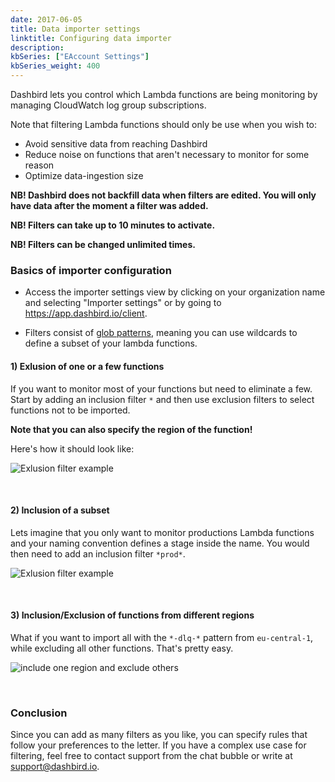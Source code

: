 ```yaml
---
date: 2017-06-05
title: Data importer settings
linktitle: Configuring data importer
description: 
kbSeries: ["EAccount Settings"]
kbSeries_weight: 400
---
```


Dashbird lets you control which Lambda functions are being monitoring by managing CloudWatch log group subscriptions. 

Note that filtering Lambda functions should only be use when you wish to:

  * Avoid sensitive data from reaching Dashbird
  * Reduce noise on functions that aren't necessary to monitor for some reason
  * Optimize data-ingestion size

**NB! Dashbird does not backfill data when filters are edited. You will only have data after the moment a filter was added.**

**NB! Filters can take up to 10 minutes to activate.**

**NB! Filters can be changed unlimited times.**

### Basics of importer configuration

 * Access the importer settings view by clicking on your organization name and selecting "Importer settings" or by going to <a href='https://app.dashbird.io/client' target='_blank'>https://app.dashbird.io/client</a>.

 * Filters consist of <a href='https://en.wikipedia.org/wiki/Glob_(programming)' target='_blank'>glob patterns</a>, meaning you can use wildcards to define a subset of your lambda functions.

#### 1) Exlusion of one or a few functions

If you want to monitor most of your functions but need to eliminate a few. Start by adding an inclusion filter `*` and then use exclusion filters to select functions not to be imported.

**Note that you can also specify the region of the function!**

Here's how it should look like:

![Exlusion filter example](/images/docs/single-exclusion.png)

<br>

#### 2) Inclusion of a subset

Lets imagine that you only want to monitor productions Lambda functions and your naming convention defines a stage inside the name. You would then need to add an inclusion filter `*prod*`.

![Exlusion filter example](/images/docs/subset-inclusion.png)

<br>

#### 3) Inclusion/Exclusion of functions from different regions

What if you want to import all with the `*-dlq-*` pattern from `eu-central-1`, while excluding all other functions. That's pretty easy.

![include one region and exclude others](/images/docs/filtering-regions.png)

<br>

### Conclusion

Since you can add as many filters as you like, you can specify rules that follow your preferences to the letter. If you have a complex use case for filtering, feel free to contact support from the chat bubble or write at <a href='mailto:support@dashbird.io'>support@dashbird.io</a>.
